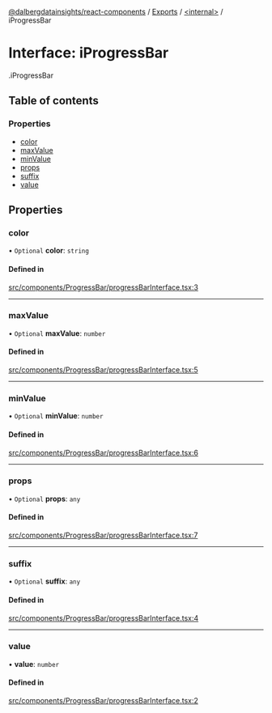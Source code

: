 [@dalbergdatainsights/react-components](../README.md) / [Exports](../modules.md) / [<internal\>](../modules/internal_.md) / iProgressBar

# Interface: iProgressBar

[<internal>](../modules/internal_.md).iProgressBar

## Table of contents

### Properties

- [color](internal_.iProgressBar.md#color)
- [maxValue](internal_.iProgressBar.md#maxvalue)
- [minValue](internal_.iProgressBar.md#minvalue)
- [props](internal_.iProgressBar.md#props)
- [suffix](internal_.iProgressBar.md#suffix)
- [value](internal_.iProgressBar.md#value)

## Properties

### color

• `Optional` **color**: `string`

#### Defined in

[src/components/ProgressBar/progressBarInterface.tsx:3](https://github.com/DalbergDataInsights/react-components/blob/eddc6af/src/components/ProgressBar/progressBarInterface.tsx#L3)

___

### maxValue

• `Optional` **maxValue**: `number`

#### Defined in

[src/components/ProgressBar/progressBarInterface.tsx:5](https://github.com/DalbergDataInsights/react-components/blob/eddc6af/src/components/ProgressBar/progressBarInterface.tsx#L5)

___

### minValue

• `Optional` **minValue**: `number`

#### Defined in

[src/components/ProgressBar/progressBarInterface.tsx:6](https://github.com/DalbergDataInsights/react-components/blob/eddc6af/src/components/ProgressBar/progressBarInterface.tsx#L6)

___

### props

• `Optional` **props**: `any`

#### Defined in

[src/components/ProgressBar/progressBarInterface.tsx:7](https://github.com/DalbergDataInsights/react-components/blob/eddc6af/src/components/ProgressBar/progressBarInterface.tsx#L7)

___

### suffix

• `Optional` **suffix**: `any`

#### Defined in

[src/components/ProgressBar/progressBarInterface.tsx:4](https://github.com/DalbergDataInsights/react-components/blob/eddc6af/src/components/ProgressBar/progressBarInterface.tsx#L4)

___

### value

• **value**: `number`

#### Defined in

[src/components/ProgressBar/progressBarInterface.tsx:2](https://github.com/DalbergDataInsights/react-components/blob/eddc6af/src/components/ProgressBar/progressBarInterface.tsx#L2)
